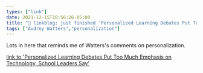 ```yaml
---
types: ["link"]
date: 2021-12-15T18:56:26-05:00
title: "🔗 linkblog: just finished 'Personalized Learning Debates Put Too Much Emphasis on Technology, School Leaders Say'"
tags: ["Audrey Watters","personalization"]
---
```

Lots in here that reminds me of Watters's comments on personalization.
 
[link to 'Personalized Learning Debates Put Too Much Emphasis on Technology, School Leaders Say'](https://www.edweek.org/technology/personalized-learning-debates-put-too-much-emphasis-on-technology-school-leaders-say/2021/12)
